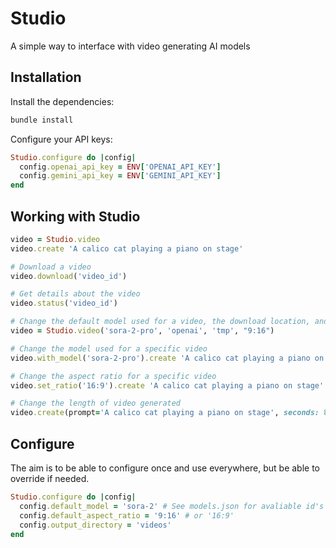 # Studio

A simple way to interface with video generating AI models

## Installation
Install the dependencies:
```ruby
bundle install
```
Configure your API keys:
```ruby
Studio.configure do |config|
  config.openai_api_key = ENV['OPENAI_API_KEY']
  config.gemini_api_key = ENV['GEMINI_API_KEY']
end
```
## Working with Studio
```ruby
video = Studio.video
video.create 'A calico cat playing a piano on stage' 
```
```ruby
# Download a video
video.download('video_id')
```
```ruby
# Get details about the video
video.status('video_id')
```
```ruby
# Change the default model used for a video, the download location, and the aspect ratio
video = Studio.video('sora-2-pro', 'openai', 'tmp', "9:16")
```
```ruby
# Change the model used for a specific video
video.with_model('sora-2-pro').create 'A calico cat playing a piano on stage'
```
```ruby
# Change the aspect ratio for a specific video
video.set_ratio('16:9').create 'A calico cat playing a piano on stage'
```
```ruby
# Change the length of video generated
video.create(prompt='A calico cat playing a piano on stage', seconds: 8)
```
## Configure
The aim is to be able to configure once and use everywhere, but be able to override if needed.

```ruby
Studio.configure do |config|
  config.default_model = 'sora-2' # See models.json for avaliable id's
  config.default_aspect_ratio = '9:16' # or '16:9' 
  config.output_directory = 'videos'
end
```
